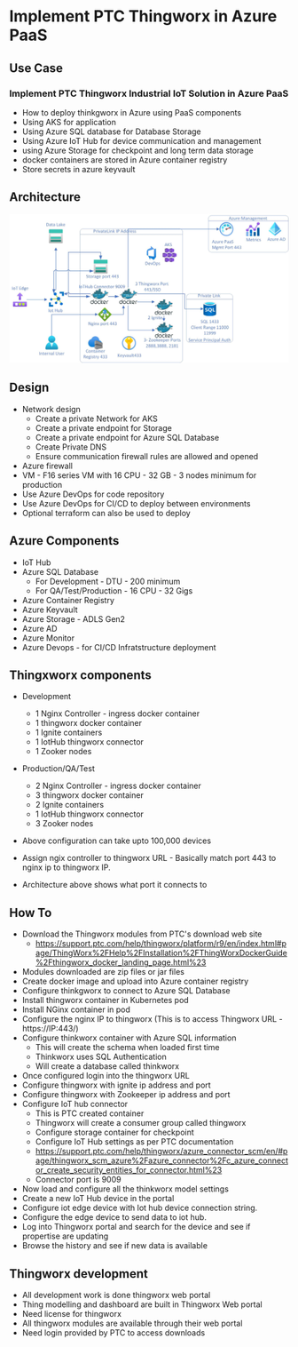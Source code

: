 # Implement PTC Thingworx in Azure PaaS

## Use Case

### Implement PTC Thingworx Industrial IoT Solution in Azure PaaS

- How to deploy thinkgworx in Azure using PaaS components
- Using AKS for application
- Using Azure SQL database for Database Storage
- Using Azure IoT Hub for device communication and management
- using Azure Storage for checkpoint and long term data storage
- docker containers are stored in Azure container registry
- Store secrets in azure keyvault

## Architecture

![alt text](https://github.com/balakreshnan/ptc/blob/main/images/IoTStrategy.jpg "Service Health")

## Design

- Network design
    - Create a private Network for AKS
    - Create a private endpoint for Storage
    - Create a private endpoint for Azure SQL Database
    - Create Private DNS
    - Ensure communication firewall rules are allowed and opened
- Azure firewall
- VM - F16 series VM with 16 CPU - 32 GB - 3 nodes minimum for production
- Use Azure DevOps for code repository
- Use Azure DevOps for CI/CD to deploy between environments
- Optional terraform can also be used to deploy

## Azure Components

- IoT Hub 
- Azure SQL Database
    - For Development - DTU - 200 minimum
    - For QA/Test/Production - 16 CPU - 32 Gigs
- Azure Container Registry
- Azure Keyvault
- Azure Storage - ADLS Gen2
- Azure AD
- Azure Monitor
- Azure Devops - for CI/CD Infratstructure deployment

## Thingxworx components

- Development
    - 1 Nginx Controller - ingress docker container
    - 1 thingworx docker container
    - 1 Ignite containers
    - 1 IotHub thingworx connector
    - 1 Zooker nodes

- Production/QA/Test
    - 2 Nginx Controller - ingress docker container
    - 3 thingworx docker container
    - 2 Ignite containers
    - 1 IotHub thingworx connector
    - 3 Zooker nodes
- Above configuration can take upto 100,000 devices
- Assign ngix controller to thingworx URL - Basically match port 443 to nginx ip to thingworx IP.
- Architecture above shows what port it connects to

## How To

- Download the Thingworx modules from PTC's download web site
    - https://support.ptc.com/help/thingworx/platform/r9/en/index.html#page/ThingWorx%2FHelp%2FInstallation%2FThingWorxDockerGuide%2Fthingworx_docker_landing_page.html%23
- Modules downloaded are zip files or jar files
- Create docker image and upload into Azure container registry
- Configure thinkgworx to connect to Azure SQL Database
- Install thingworx container in Kubernetes pod
- Install NGinx container in pod
- Configure the nginx IP to thingworx (This is to access Thingworx URL - https://IP:443/)
- Configure thinkworx container with Azure SQL information
    - This will create the schema when loaded first time
    - Thinkworx uses SQL Authentication
    - Will create a database called thinkworx
- Once configured login into the thingworx URL
- Configure thingworx with ignite ip address and port
- Configure thingworx with Zookeeper ip address and port
- Configure IoT hub connector
    - This is PTC created container
    - Thingworx will create a consumer group called thingworx
    - Configure storage container for checkpoint
    - Configure IoT Hub settings as per PTC documentation
    - https://support.ptc.com/help/thingworx/azure_connector_scm/en/#page/thingworx_scm_azure%2Fazure_connector%2Fc_azure_connector_create_security_entities_for_connector.html%23
    - Connector port is 9009
- Now load and configure all the thinkworx model settings
- Create a new IoT Hub device in the portal
- Configure iot edge device with Iot hub device connection string.
- Configure the edge device to send data to iot hub.
- Log into Thingworx portal and search for the device and see if propertise are updating
- Browse the history and see if new data is available

## Thingworx development

- All development work is done thingworx web portal
- Thing modelling and dashboard are built in Thingworx Web portal
- Need license for thingworx
- All thingworx modules are available through their web portal
- Need login provided by PTC to access downloads